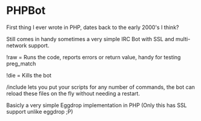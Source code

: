 # PHPBot
First thing I ever wrote in PHP, dates back to the early 2000's I think?
 
Still comes in handy sometimes a very simple IRC Bot with SSL and multi-network support.
 
!raw <PHP CODE> = Runs the code, reports errors or return value, handy for testing preg_match
 
!die = Kills the bot
 
/include lets you put your scripts for any number of commands, the bot can reload these files on the fly without needing a restart.
 
Basicly a very simple Eggdrop implementation in PHP (Only this has SSL support unlike eggdrop ;P)
